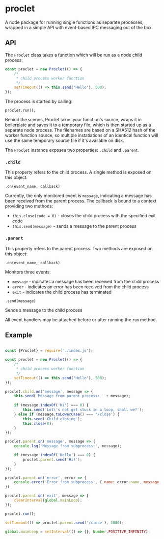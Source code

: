 # proclet

A node package for running single functions as separate processes, wrapped in a simple API with event-based IPC messaging out of the box.

## API

The `Proclet` class takes a function which will be run as a node child process:

```javascript
const proclet = new Proclet(() => {
    /*
     * child process worker function
     */
    setTimeout(() => this.send('Hello'), 500);
});
```

The process is started by calling:
```
proclet.run();
```

Behind the scenes, Proclet takes your function's source, wraps it in boilerplate and saves it to a temporary file, which is then started up as a separate node process. The filenames are based on a SHA512 hash of the worker function source, so multiple instatiations of an identical function will use the same temporary source file if it's available on disk.

The `Proclet` instance exposes two properties: `.child` and `.parent`.

### `.child`

This property refers to the child process. A single method is exposed on this object:

```
.on(event_name, callback)
```

Currently, the only monitored event is `message`, indicating a message has been received from the parent process. The callback is bound to a context providing two methods:
 - `this.close(code = 0)` - closes the child process with the specified exit code
 - `this.send(message)` - sends a message to the parent process


### `.parent`

This property refers to the parent process. Two methods are exposed on this object:

```
.on(event_name, callback)
```
Monitors three events:
- `message` - indicates a message has been received from the child process
- `error` - indicates an error has been received from the child process
- `exit` - indicates the child process has terminated

```
.send(message)
```
Sends a message to the child process

All event handlers may be attached before or after running the `run` method.

## Example

```javascript

const {Proclet} = require('./index.js');

const proclet = new Proclet(() => {
    /*
     * child process worker function
     */
    setTimeout(() => this.send('Hello'), 500);
});

proclet.child.on('message', message => {
    this.send('Message from parent process: ' + message);
    
    if (message.indexOf('Hi') === 0) {
        this.send('Let\'s not get stuck in a loop, shall we?');
    } else if (message.toLowerCase() === '/close') {
        this.send('Child closing');
        this.close(0);
    }
});

proclet.parent.on('message', message => {
    console.log('Message from subprocess:', message);

    if (message.indexOf('Hello') === 0) {
        proclet.parent.send('Hi!');
    }
});

proclet.parent.on('error', error => {
    console.error('Error from subprocess', { name: error.name, message: error.message, stack: error.stack });
})

proclet.parent.on('exit', message => {
    clearInterval(global.mainLoop);
});

proclet.run();

setTimeout(() => proclet.parent.send('/close'), 3000);

global.mainLoop = setInterval(() => {}, Number.POSITIVE_INFINITY);
```

